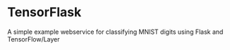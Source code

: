 # TensorFlask
A simple example webservice for classifying MNIST digits using Flask and TensorFlow/Layer
